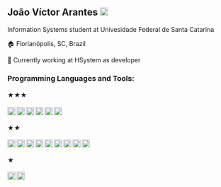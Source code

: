 


## João Víctor Arantes  [<img alt="LinkedIn" width="18px" src="https://simpleicons.org/icons/linkedin.svg" />](https://www.linkedin.com/in/joaovictorarantes)

Information Systems student at Univesidade Federal de Santa Catarina

🏠 Florianópolis, SC, Brazil

💼 Currently working at HSystem as developer
<br>

### Programming Languages and Tools:

#### ★★★
[<img align="left" alt="Python" width="18px" src="https://simpleicons.org/icons/python.svg" />](https://www.python.org/)
[<img align="left" alt="Javascript" width="18px" src="https://simpleicons.org/icons/javascript.svg" />](https://www.javascript.com/)
[<img align="left" alt="VSCode" width="18px" src="https://simpleicons.org/icons/visualstudiocode.svg" />](https://code.visualstudio.com/)
[<img align="left" alt="VisualStudio" width="18px" src="https://simpleicons.org/icons/visualstudio.svg" />](https://visualstudio.microsoft.com/pt-br/)
[<img align="left" alt="Git" width="18px" src="https://simpleicons.org/icons/git.svg" />](https://git-scm.com/)
[<img alt="HTML" width="18px" src="https://simpleicons.org/icons/html5.svg" />](https://html5.org/)
<br>
#### ★★
[<img align="left" alt="Pycharm" width="18px" src="https://simpleicons.org/icons/pycharm.svg" />](https://www.jetbrains.com/pycharm/)
[<img align="left" alt="Expo" width="18px" src="https://simpleicons.org/icons/expo.svg" />](https://expo.io)
[<img align="left" alt="CSharp" width="18px" src="https://simpleicons.org/icons/csharp.svg" />](https://docs.microsoft.com/pt-br/dotnet/csharp/)
[<img align="left" alt="MongoDB" width="18px" src="https://simpleicons.org/icons/mongodb.svg" />](https://www.mongodb.com/)
[<img align="left" alt="Insomnia" width="18px" src="https://simpleicons.org/icons/insomnia.svg" />](https://insomnia.rest/)
[<img align="left" alt="JupyterNotebook" width="18px" src="https://simpleicons.org/icons/jupyter.svg" />](https://jupyter.org/)
[<img align="left" alt="Postman" width="18px" src="https://simpleicons.org/icons/postman.svg" />](https://postman.com/)
[<img align="left" alt="Cypress" width="18px" src="https://simpleicons.org/icons/cypress.svg" />](https://www.cypress.io/)
[<img alt="Figma" width="18px" src="https://simpleicons.org/icons/figma.svg" />](https://www.figma.com/)
<br>
#### ★
[<img align="left" alt="React" width="18px" src="https://simpleicons.org/icons/react.svg" />](https://pt-br.reactjs.org/)
[<img alt="Pandas" width="18px" src="https://simpleicons.org/icons/pandas.svg" />](https://pandas.pydata.org/)
